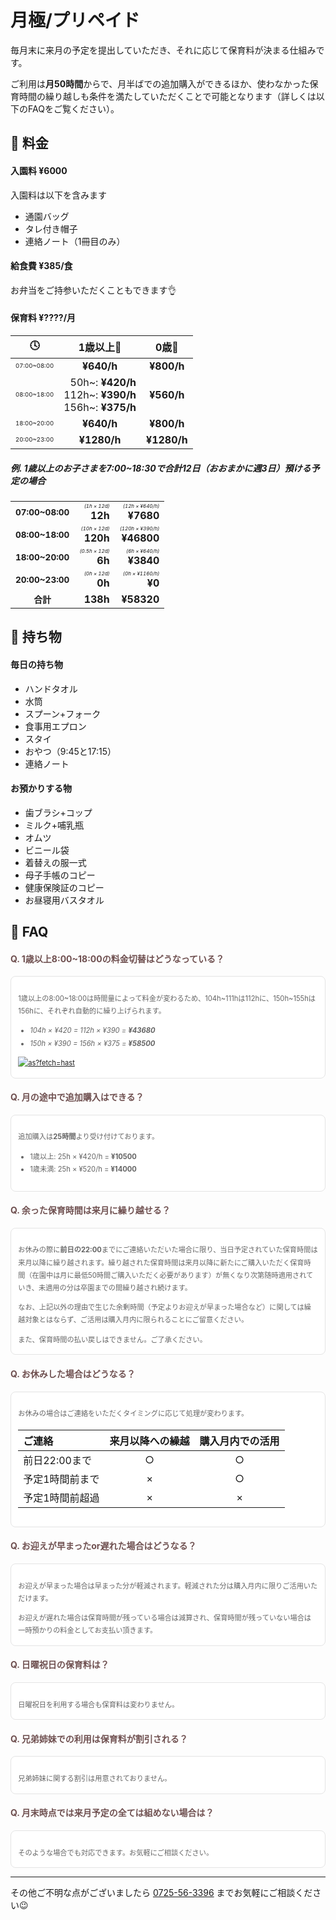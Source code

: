 ﻿# ⽉極/プリペイド
<style>
.timezone {
	font-size: 0.60em;
}
.caution {
	font-size: 0.50em;
}
.separate {
	font-size: 0.85em;
}
.question {
	color: #6f5050;
}
.answer {
	 padding: 1.2em 1em 1.2em;
	 color: #636363;
	 font-size: 0.8em;
	 line-height: 1.8;
	 background: #ffffff;
	 border-radius: 8px;
	 border: solid 0.15em #e4e4e4;
}
.answer > p:last-child {
	margin-bottom:  0;
}
.nomargin > p {
	margin:  0;
}
</style>

毎月末に来月の予定を提出していただき、それに応じて保育料が決まる仕組みです。

ご利用は**月50時間**からで、月半ばでの追加購入ができるほか、使わなかった保育時間の繰り越しも条件を満たしていただくことで可能となります（詳しくは以下のFAQをご覧ください）。

<!-- 
#### 月毎に保育時間を購入

ご購入いただいた保育時間が来園の度に減算されていく仕組みです。スケジュールに応じた最適な料金を設定いただけます。ご利用は**月50時間**より受け付けております。
-->

## 📝 料金

#### 入園料 ¥6000
入園料は以下を含みます
- 通園バッグ
- タレ付き帽子
- 連絡ノート（1冊目のみ）

#### 給食費 ¥385/食
お弁当をご持参いただくこともできます👌
<!-- ### 保育料 **¥????** -->

#### 保育料 ¥????/月

|🕓|1歳以上👧|0歳👶|
|:-:|:-:|:-:|
|<div class='timezone'>07:00~08:00</div>|**¥640/h**|**¥800/h**|
|<div class='timezone'>08:00~18:00</div>|<div style='text-align:right;'>50h\~: **¥420/h**<br>112h\~: **¥390/h**<br>156h\~: **¥375/h**</div>|**¥560/h**|
|<div class='timezone'>18:00~20:00</div>|**¥640/h**|**¥800/h**|
|<div class='timezone'>20:00~23:00</div>|**¥1280/h**|**¥1280/h**|

##### 例. 1歳以上のお子さまを7:00~18:30で合計12日（おおまかに週3日）預ける予定の場合

||||
|:-:|-:|-:|
|<div class='separate'>**07:00~08:00**</div>|<div class='caution'>*(1h × 12d)*</div>**12h**|<div class='caution'>*(12h × ¥640/h)*</div>**¥7680**|
|<div class='separate'>**08:00~18:00**</div>|<div class='caution'>*(10h × 12d)*</div>**120h**|<div class='caution'>*(120h × ¥390/h)*</div>**¥46800**|
|<div class='separate'>**18:00~20:00**</div>|<div class='caution'>*(0.5h × 12d)*</div>**6h**|<div class='caution'>*(6h × ¥640/h)*</div>**¥3840**|
|<div class='separate'>**20:00~23:00**</div>|<div class='caution'>*(0h × 12d)*</div>**0h**|<div class='caution'>*(0h × ¥1160/h)*</div>**¥0**|
|<div class='separate'>**合計**</div>|**138h**|**¥58320**|

## 🎒 持ち物

#### 毎日の持ち物
- ハンドタオル
- 水筒
- スプーン+フォーク
- 食事用エプロン
- スタイ
- おやつ（9:45と17:15）
- 連絡ノート

#### お預かりする物
- 歯ブラシ+コップ
- ミルク+哺乳瓶
- オムツ
- ビニール袋
- 着替えの服一式
- 母子手帳のコピー
- 健康保険証のコピー
- お昼寝用バスタオル

## 🤔 FAQ

#### <span class='question'>Q. 1歳以上8:00\~18:00の料金切替はどうなっている？</span>
<div class='answer'>

1歳以上の8:00\~18:00は時間量によって料金が変わるため、104h\~111hは112hに、150h\~155hは156hに、それぞれ自動的に繰り上げられます。

- _104h × ¥420 = 112h × ¥390 = **¥43680**_
- _150h × ¥390 = 156h × ¥375 = **¥58500**_

<!-- *104h ~ 111h → 112h* -->

<!-- ##### 1歳以上の繰上 -->
<!-- <div class='nomargin'> -->

[![as?fetch=hast](./svg/prepaid.8_18.infant.svg)](./svg/prepaid.8_18.infant.svg)

<!-- </div> -->

<!-- - *105h ~ 119h → 120h: ¥36000* -->
<!-- - *220h ~ 249h → 250h: ¥55000* -->

<!-- ##### 1歳未満の繰上
<div class='nomargin'>

<!-- [![as?fetch=hast](./svg/prepaid.8_18.baby.svg)](./svg/prepaid.8_18.baby.svg) -->

<!-- </div> -->

<!-- - *108h ~ 119h → 120h: ¥54000* -->

</div>

#### <span class='question'>Q. 月の途中で追加購⼊はできる？</span>
<div class='answer'>

追加購⼊は**25時間**より受け付けております。

- 1歳以上: 25h × ¥420/h = **¥10500**
- 1歳未満: 25h × ¥520/h = **¥14000**
</div>

#### <span class='question'>Q. 余った保育時間は来月に繰り越せる？</span>
<div class='answer'>

お休みの際に**前日の22:00**までにご連絡いただいた場合に限り、当日予定されていた保育時間は来月以降に繰り越されます。繰り越された保育時間は来月以降に新たにご購入いただく保育時間（在園中は月に最低50時間ご購入いただく必要があります）が無くなり次第随時適用されていき、未適用の分は卒園までの間繰り越され続けます。

なお、上記以外の理由で生じた余剰時間（予定よりお迎えが早まった場合など）に関しては繰越対象とはならず、ご活用は購入月内に限られることにご留意ください。

また、保育時間の払い戻しはできません。ご了承ください。

</div>

#### <span class='question'>Q. お休みした場合はどうなる？</span>
<div class='answer'>

お休みの場合はご連絡をいただくタイミングに応じて処理が変わります。

|ご連絡|来月以降への繰越|購入月内での活用|
|:-|:-:|:-:|
|前日22:00まで|○|○|
|予定1時間前まで|×|○|
|予定1時間前超過|×|×|

</div>

#### <span class='question'>Q. お迎えが早まったor遅れた場合はどうなる？</span>
<div class='answer'>

お迎えが早まった場合は早まった分が軽減されます。軽減された分は購入月内に限りご活用いただけます。

お迎えが遅れた場合は保育時間が残っている場合は減算され、保育時間が残っていない場合は一時預かりの料金としてお支払い頂きます。

</div>

#### <span class='question'>Q. 日曜祝日の保育料は？</span>
<div class='answer'>

日曜祝日を利用する場合も保育料は変わりません。

</div>

#### <span class='question'>Q. 兄弟姉妹での利用は保育料が割引される？</span>
<div class='answer'>

兄弟姉妹に関する割引は用意されておりません。

</div>

#### <span class='question'>Q. 月末時点では来月予定の全ては組めない場合は？</span>
<div class='answer'>

そのような場合でも対応できます。お気軽にご相談ください。

<!--
保育料は登園・降園時刻が記入されたシフト表を提出いただいた上で**純粋な時間量**をもとに計算されますので、あらゆるスケジュールに対応することが可能です。

また、お仕事の予定が月半ばで細かく確定するような場合は**初期購入量を抑えた上で追加購入を活用する**ことで適切な保育料にてご利用いただけます。
-->

</div>

***
その他ご不明な点がございましたら [0725-56-3396](tel:0725563396) までお気軽にご相談ください😉
